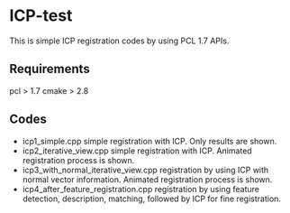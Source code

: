 ICP-test
========

This is simple ICP registration codes by using PCL 1.7 APIs.

Requirements
------------
pcl > 1.7
cmake > 2.8


Codes
-----
- icp1_simple.cpp
  simple registration with ICP. Only results are shown.
- icp2_iterative_view.cpp
  simple registration with ICP. Animated registration process is shown.
- icp3_with_normal_iterative_view.cpp
  registration by using ICP with normal vector information. Animated registration process is shown.
- icp4_after_feature_registration.cpp
  registration by using feature detection, description, matching, followed by ICP for fine registration.
